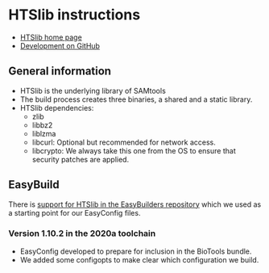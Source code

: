# HTSlib instructions

  * [HTSlib home page](http://www.htslib.org/)
  * [Development on GitHub](https://github.com/samtools/htslib)


## General information

  * HTSlib is the underlying library of SAMtools
  * The build process creates three binaries, a shared and a static library.
  * HTSlib dependencies:
      * zlib
      * libbz2
      * liblzma
      * libcurl: Optional but recommended for network access.
      * libcrypto: We always take this one from the OS to ensure that security patches
        are applied.

## EasyBuild

There is [support for HTSlib in the EasyBuilders
repository](https://github.com/easybuilders/easybuild-easyconfigs/tree/develop/easybuild/easyconfigs/h/HTSlib)
which we used as a starting point for our EasyConfig files.


### Version 1.10.2 in the 2020a toolchain

  * EasyConfig developed to prepare for inclusion in the BioTools bundle.
  * We added some configopts to make clear which configuration we build.
